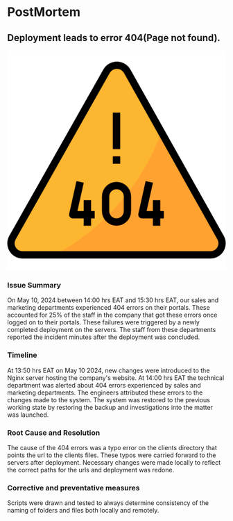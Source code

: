 # PostMortem
## Deployment leads to error 404(Page not found).
![Postmortem image](https://github.com/mwangim4786/alx-system_engineering-devops/blob/master/0x19-postmortem/755014.png?raw=true)

### Issue Summary

On May 10, 2024 between 14:00 hrs EAT and 15:30 hrs EAT, our sales and marketing departments experienced 404 errors on their portals. These accounted for 25% of the staff in the company that got these errors once logged on to their portals. These failures were triggered by a newly completed deployment on the servers. The staff from these departments reported the incident minutes after the deployment was concluded.

### Timeline

At 13:50 hrs EAT on May 10 2024, new changes were introduced to the Nginx server hosting the company's website. At 14:00 hrs EAT the technical department was alerted about 404 errors experienced by sales and marketing departments.
The engineers attributed these errors to the changes made to the system. The system was restored to the previous working state by restoring the backup and investigations into the matter was launched.

### Root Cause and Resolution

The cause of the 404 errors was a typo error on the clients directory that points the url to the clients files. These typos were carried forward to the servers after deployment.
Necessary changes were made locally to reflect the correct paths for the urls and deployment was redone.

### Corrective and preventative measures

Scripts were drawn and tested to always determine consistency of the naming of folders and files both locally and remotely. 

